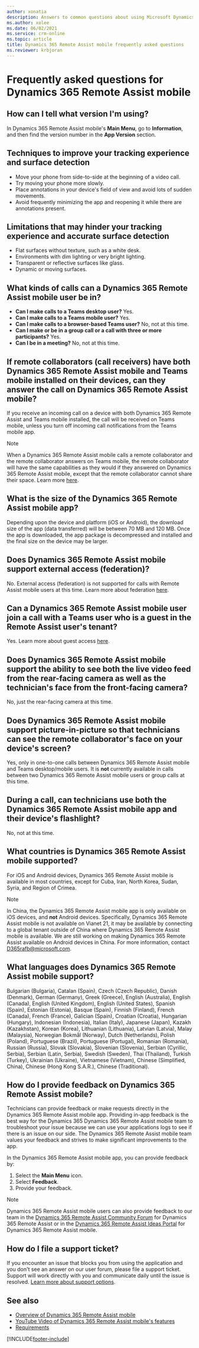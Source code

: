 ```yaml
---
author: xonatia
description: Answers to common questions about using Microsoft Dynamics 365 Remote Assist mobile.
ms.author: xolee
ms.date: 06/02/2021
ms.service: crm-online
ms.topic: article
title: Dynamics 365 Remote Assist mobile frequently asked questions
ms.reviewer: krbjoran
---
```


# Frequently asked questions for Dynamics 365 Remote Assist mobile

## How can I tell what version I'm using?

In Dynamics 365 Remote Assist mobile's **Main Menu**, go to **Information**, and then find the version number in the **App Version** section.

## Techniques to improve your tracking experience and surface detection

- Move your phone from side-to-side at the beginning of a video call.
- Try moving your phone more slowly.
- Place annotations in your device's field of view and avoid lots of sudden movements.
- Avoid frequently minimizing the app and reopening it while there are annotations present.

## Limitations that may hinder your tracking experience and accurate surface detection

- Flat surfaces without texture, such as a white desk.
- Environments with dim lighting or very bright lighting.
- Transparent or reflective surfaces like glass.
- Dynamic or moving surfaces.

## What kinds of calls can a Dynamics 365 Remote Assist mobile user be in?

- **Can I make calls to a Teams desktop user?** Yes.
- **Can I make calls to a Teams mobile user?** Yes.
- **Can I make calls to a browser-based Teams user?** No, not at this time.
- **Can I make or be in a group call or a call with three or more participants?** Yes.
- **Can I be in a meeting?** No, not at this time.

## If remote collaborators (call receivers) have both Dynamics 365 Remote Assist mobile and Teams mobile installed on their devices, can they answer the call on Dynamics 365 Remote Assist mobile? 

 If you receive an incoming call on a device with both Dynamics 365 Remote Assist and Teams mobile installed, the call will be received on Teams mobile, unless you turn off incoming call notifications from the Teams mobile app.

> [!NOTE] 
> When a Dynamics 365 Remote Assist mobile calls a remote collaborator and the remote collaborator answers on Teams mobile, the remote collaborator will have the same capabilities as they would if they answered on Dynamics 365 Remote Assist mobile, except that the remote collaborator cannot share their space. Learn more [here](./making-calls-on-remote-assist-mobile.md).

## What is the size of the Dynamics 365 Remote Assist mobile app?

Depending upon the device and platform (iOS or Android), the download size of the app (data transferred) will be between 70 MB and 120 MB. Once the app is downloaded, the app package is decompressed and installed and the final size on the device may be larger.

## Does Dynamics 365 Remote Assist mobile support external access (federation)? 

No. External access (federation) is not supported for calls with Remote Assist mobile users at this time. Learn more about federation [here](../multi-tenant-deployment.md).

## Can a Dynamics 365 Remote Assist mobile user join a call with a Teams user who is a guest in the Remote Assist user's tenant? 

Yes. Learn more about guest access [here](../multi-tenant-deployment.md).

## Does Dynamics 365 Remote Assist mobile support the ability to see both the live video feed from the rear-facing camera as well as the technician's face from the front-facing camera?

No, just the rear-facing camera at this time.

## Does Dynamics 365 Remote Assist mobile support picture-in-picture so that technicians can see the remote collaborator's face on your device's screen? 

Yes, only in one-to-one calls between Dynamics 365 Remote Assist mobile and Teams desktop/mobile users. It is **not** currently available in calls between two Dynamics 365 Remote Assist mobile users or group calls at this time. 

## During a call, can technicians use both the Dynamics 365 Remote Assist mobile app and their device's flashlight?

No, not at this time.

## What countries is Dynamics 365 Remote Assist mobile supported?

For iOS and Android devices, Dynamics 365 Remote Assist mobile is available in most countries, except for Cuba, Iran, North Korea, Sudan, Syria, and Region of Crimea. 

> [!Note]
> In China, the Dynamics 365 Remote Assist mobile app is only available on iOS devices, and **not** Android devices. Specifically, Dynamics 365 Remote Assist mobile is not available on Vianet 21, it may be available by connecting to a global tenant outside of China where Dynamics 365 Remote Assist mobile is available. We are still working on making Dynamics 365 Remote Assist available on Android devices in China. For more information, contact D365rafb@microsoft.com. 

## What languages does Dynamics 365 Remote Assist mobile support?

Bulgarian (Bulgaria), Catalan (Spain), Czech (Czech Republic), Danish (Denmark), German (Germany), Greek (Greece), English (Australia), English (Canada), English (United Kingdom), English (United States), Spanish (Spain), Estonian (Estonia), Basque (Spain), Finnish (Finland), French (Canada), French (France), Galician (Spain), Croatian (Croatia), Hungarian (Hungary), Indonesian (Indonesia), Italian (Italy), Japanese (Japan), Kazakh (Kazakhstan), Korean (Korea), Lithuanian (Lithuania), Latvian (Latvia), Malay (Malaysia), Norwegian Bokmål (Norway), Dutch (Netherlands), Polish (Poland), Portuguese (Brazil), Portuguese (Portugal), Romanian (Romania), Russian (Russia), Slovak (Slovakia), Slovenian (Slovenia), Serbian (Cyrillic, Serbia), Serbian (Latin, Serbia), Swedish (Sweden), Thai (Thailand), Turkish (Turkey), Ukrainian (Ukraine), Vietnamese (Vietnam), Chinese (Simplified, China), Chinese (Hong Kong S.A.R.), Chinese (Traditional).

## How do I provide feedback on Dynamics 365 Remote Assist mobile?

Technicians can provide feedback or make requests directly in the Dynamics 365 Remote Assist mobile app. Providing in-app feedback is the best way for the Dynamics 365 Dynamics 365 Remote Assist mobile team to troubleshoot your issue because we can use your applications logs to see if there is an issue on our side. The Dynamics 365 Remote Assist mobile team values your feedback and strives to make significant improvements to the app.

In the Dynamics 365 Remote Assist mobile app, you can provide feedback by:

1. Select the **Main Menu** icon.
2. Select **Feedback**.
3. Provide your feedback.

>[!Note]
> Dynamics 365 Remote Assist mobile users can also provide feedback to our team in the [Dynamics 365 Remote Assist Community Forum](https://community.dynamics.com/365/remoteassist) for Dynamics 365 Remote Assist or in the [Dynamics 365 Remote Assist Ideas Portal](https://experience.dynamics.com/ideas/categories/list/?category=81a97e52-9c54-e911-a963-000d3a4f33c1&forum=4323c621-52bc-e811-a975-000d3a1bec70) for Dynamics 365 Remote Assist mobile.

## How do I file a support ticket?
If you encounter an issue that blocks you from using the application and you don't see an answer on our user forum, please file a support ticket. Support will work directly with you and communicate daily until the issue is resolved. [Learn more about support options](https://docs.microsoft.com/dynamics365/get-started/support/).

## See also

- [Overview of Dynamics 365 Remote Assist mobile](./remote-assist-mobile-overview.md)
- [YouTube Video of Dynamics 365 Remote Assist mobile's features](https://www.youtube.com/watch?v=DQJWsCDNpb4)
- [Requirements](../requirements.md)


[!INCLUDE[footer-include](../../includes/footer-banner.md)]
